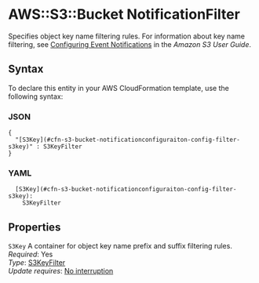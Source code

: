 # AWS::S3::Bucket NotificationFilter<a name="aws-properties-s3-bucket-notificationconfiguration-config-filter"></a>

Specifies object key name filtering rules\. For information about key name filtering, see [Configuring Event Notifications](https://docs.aws.amazon.com/AmazonS3/latest/dev/NotificationHowTo.html) in the *Amazon S3 User Guide*\.

## Syntax<a name="aws-properties-s3-bucket-notificationconfiguration-config-filter-syntax"></a>

To declare this entity in your AWS CloudFormation template, use the following syntax:

### JSON<a name="aws-properties-s3-bucket-notificationconfiguration-config-filter-syntax.json"></a>

```
{
  "[S3Key](#cfn-s3-bucket-notificationconfiguraiton-config-filter-s3key)" : S3KeyFilter
}
```

### YAML<a name="aws-properties-s3-bucket-notificationconfiguration-config-filter-syntax.yaml"></a>

```
  [S3Key](#cfn-s3-bucket-notificationconfiguraiton-config-filter-s3key): 
    S3KeyFilter
```

## Properties<a name="aws-properties-s3-bucket-notificationconfiguration-config-filter-properties"></a>

`S3Key`  <a name="cfn-s3-bucket-notificationconfiguraiton-config-filter-s3key"></a>
A container for object key name prefix and suffix filtering rules\.  
*Required*: Yes  
*Type*: [S3KeyFilter](aws-properties-s3-bucket-notificationconfiguration-config-filter-s3key.md)  
*Update requires*: [No interruption](https://docs.aws.amazon.com/AWSCloudFormation/latest/UserGuide/using-cfn-updating-stacks-update-behaviors.html#update-no-interrupt)